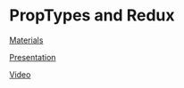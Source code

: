 # PropTypes and Redux

[Materials](https://docs.google.com/document/d/1ioWAD92hEtcoWQpeSqIK8CA3HgoxZtqbrMNjfdVMYwQ/edit?usp=sharing)

[Presentation](https://docs.google.com/presentation/d/100bGw0fBSwISeOHBSAV4_CVLY7NNG-vGYQ1o9oMmdfk/edit?usp=sharing)

[Video](https://solvd.zoom.us/rec/share/X2L_qq_WYotn86S4CuTcIT9S_tKW71Cd6jEZ3PSWanzdBMtUlXXwwS0dfRUZgnrI.Nt1QSN_CKMLd7M2L)
